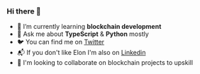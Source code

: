 ### Hi there 👋

- 🌱 I’m currently learning **blockchain development**
- 💬 Ask me about **TypeScript** & **Python** mostly
- 🐦 You can find me on [Twitter](https://twitter.com/simonguillochon)
- 📬 If you don't like Elon I'm also on [Linkedin](https://www.linkedin.com/in/simonguillochon)
- 👯 I'm looking to collaborate on blockchain projects to upskill

